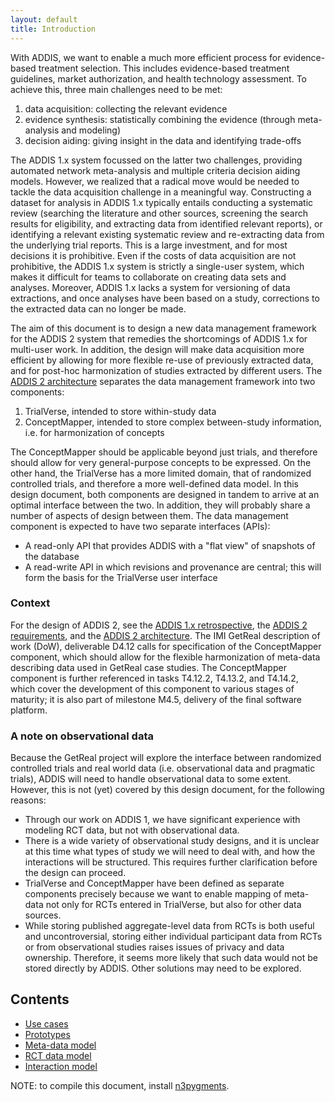 ```yaml
---
layout: default
title: Introduction 
---
```


With ADDIS, we want to enable a much more efficient process for evidence-based treatment selection.
This includes evidence-based treatment guidelines, market authorization, and health technology assessment.
To achieve this, three main challenges need to be met:

  1. data acquisition: collecting the relevant evidence
  2. evidence synthesis: statistically combining the evidence (through meta-analysis and modeling)
  3. decision aiding: giving insight in the data and identifying trade-offs

The ADDIS 1.x system focussed on the latter two challenges, providing automated network meta-analysis and multiple criteria decision aiding models.
However, we realized that a radical move would be needed to tackle the data acquisition challenge in a meaningful way.
Constructing a dataset for analysis in ADDIS 1.x typically entails conducting a systematic review (searching the literature and other sources, screening the search results for eligibility, and extracting data from identified relevant reports), or identifying a relevant existing systematic review and re-extracting data from the underlying trial reports.
This is a large investment, and for most decisions it is prohibitive.
Even if the costs of data acquisition are not prohibitive, the ADDIS 1.x system is strictly a single-user system, which makes it difficult for teams to collaborate on creating data sets and analyses.
Moreover, ADDIS 1.x lacks a system for versioning of data extractions, and once analyses have been based on a study, corrections to the extracted data can no longer be made.

The aim of this document is to design a new data management framework for the ADDIS 2 system that remedies the shortcomings of ADDIS 1.x for multi-user work.
In addition, the design will make data acquisition more efficient by allowing for more flexible re-use of previously extracted data, and for post-hoc harmonization of studies extracted by different users.
The [ADDIS 2 architecture](http://drugis.org/software/addis2/architecture) separates the data management framework into two components:

  1. TrialVerse, intended to store within-study data
  2. ConceptMapper, intended to store complex between-study information, i.e. for harmonization of concepts

The ConceptMapper should be applicable beyond just trials, and therefore should allow for very general-purpose concepts to be expressed.
On the other hand, the TrialVerse has a more limited domain, that of randomized controlled trials, and therefore a more well-defined data model.
In this design document, both components are designed in tandem to arrive at an optimal interface between the two.
In addition, they will probably share a number of aspects of design between them.
The data management component is expected to have two separate interfaces (APIs):

 - A read-only API that provides ADDIS with a "flat view" of snapshots of the database
 - A read-write API in which revisions and provenance are central; this will form the basis for the TrialVerse user interface

### Context ###

For the design of ADDIS 2, see the [ADDIS 1.x retrospective](http://drugis.org/software/addis1/retrospective), the [ADDIS 2 requirements](http://drugis.org/software/addis2/requirements), and the [ADDIS 2 architecture](http://drugis.org/software/addis2/architecture).
The IMI GetReal description of work (DoW), deliverable D4.12 calls for specification of the ConceptMapper component, which should allow for the flexible harmonization of meta-data describing data used in GetReal case studies.
The ConceptMapper component is further referenced in tasks T4.12.2, T4.13.2, and T4.14.2, which cover the development of this component to various stages of maturity; it is also part of milestone M4.5, delivery of the final software platform.

### A note on observational data ###

Because the GetReal project will explore the interface between randomized controlled trials and real world data (i.e. observational data and pragmatic trials), ADDIS will need to handle observational data to some extent.
However, this is not (yet) covered by this design document, for the following reasons:

 - Through our work on ADDIS 1, we have significant experience with modeling RCT data, but not with observational data.
 - There is a wide variety of observational study designs, and it is unclear at this time what types of study we will need to deal with, and how the interactions will be structured. This requires further clarification before the design can proceed.
 - TrialVerse and ConceptMapper have been defined as separate components precisely because we want to enable mapping of meta-data not only for RCTs entered in TrialVerse, but also for other data sources.
 - While storing published aggregate-level data from RCTs is both useful and uncontroversial, storing either individual participant data from RCTs or from observational studies raises issues of privacy and data ownership.
   Therefore, it seems more likely that such data would not be stored directly by ADDIS.
   Other solutions may need to be explored.

## Contents ##

 - [Use cases](usecases.html)
 - [Prototypes](prototypes.html)
 - [Meta-data model](metadata.html)
 - [RCT data model](rct.html)
 - [Interaction model](interaction.html)

NOTE: to compile this document, install [n3pygments](https://github.com/gertvv/n3pygments).
